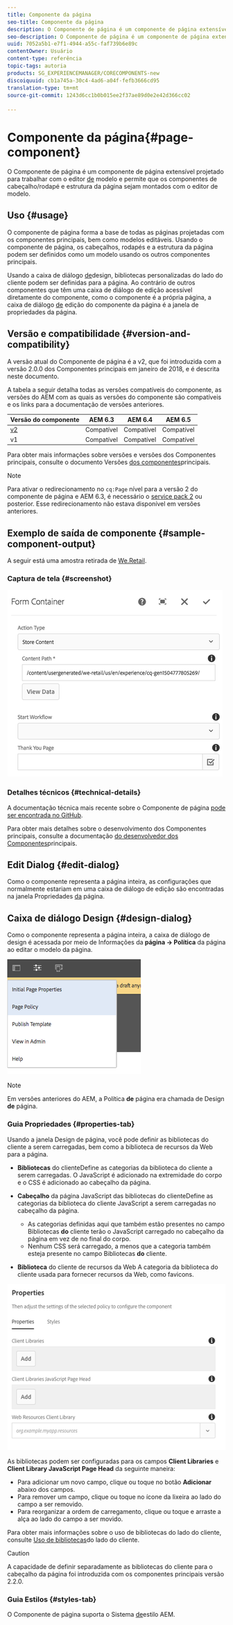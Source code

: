 ```yaml
---
title: Componente da página
seo-title: Componente da página
description: O Componente de página é um componente de página extensível projetado para trabalhar com o editor de modelo e permitir que os componentes de cabeçalho/rodapé e estrutura da página sejam montados com o editor de modelo.
seo-description: O Componente de página é um componente de página extensível projetado para trabalhar com o editor de modelo e permitir que os componentes de cabeçalho/rodapé e estrutura da página sejam montados com o editor de modelo.
uuid: 7052a5b1-e7f1-4944-a55c-faf739b6e89c
contentOwner: Usuário
content-type: referência
topic-tags: autoria
products: SG_EXPERIENCEMANAGER/CORECOMPONENTS-new
discoiquuid: cb1a745a-30c4-4ad6-a04f-fefb3666cd95
translation-type: tm+mt
source-git-commit: 1243d6cc1b0b015ee2f37ae89d0e2e42d366cc02

---
```



# Componente da página{#page-component}

O Componente de página é um componente de página extensível projetado para trabalhar com o editor [de](https://helpx.adobe.com/experience-manager/6-5/sites/authoring/using/templates.html) modelo e permite que os componentes de cabeçalho/rodapé e estrutura da página sejam montados com o editor de modelo.

## Uso {#usage}

O componente de página forma a base de todas as páginas projetadas com os componentes principais, bem como modelos editáveis. Usando o componente de página, os cabeçalhos, rodapés e a estrutura da página podem ser definidos como um modelo usando os outros componentes principais.

Usando a caixa de diálogo [de](#design-dialog)design, bibliotecas personalizadas do lado do cliente podem ser definidas para a página. Ao contrário de outros componentes que têm uma caixa de diálogo de edição acessível diretamente do componente, como o componente é a própria página, a caixa de diálogo [de](#edit-dialog) edição do componente da página é a janela de propriedades da página.

## Versão e compatibilidade {#version-and-compatibility}

A versão atual do Componente de página é a v2, que foi introduzida com a versão 2.0.0 dos Componentes principais em janeiro de 2018, e é descrita neste documento.

A tabela a seguir detalha todas as versões compatíveis do componente, as versões do AEM com as quais as versões do componente são compatíveis e os links para a documentação de versões anteriores.

| Versão do componente | AEM 6.3 | AEM 6.4 | AEM 6.5 |
|---|---|---|---|
| [v2](page-v1.md) | Compatível | Compatível | Compatível |
| v1 | Compatível | Compatível | Compatível |

Para obter mais informações sobre versões e versões dos Componentes principais, consulte o documento Versões [dos componentes](versions.md)principais.

>[!NOTE]
>
>Para ativar o redirecionamento no `cq:Page` nível para a versão 2 do componente de página e AEM 6.3, é necessário o [service pack 2](https://helpx.adobe.com/experience-manager/6-3/release-notes/sp2-release-notes.html) ou posterior. Esse redirecionamento não estava disponível em versões anteriores.

## Exemplo de saída de componente {#sample-component-output}

A seguir está uma amostra retirada de [We.Retail](https://helpx.adobe.com/experience-manager/6-5/sites/developing/using/we-retail.html).

### Captura de tela {#screenshot}

![](assets/chlimage_1.png)

### Detalhes técnicos {#technical-details}

A documentação técnica mais recente sobre o Componente de página [pode ser encontrada no GitHub](https://github.com/adobe/aem-core-wcm-components/blob/master/content/src/content/jcr_root/apps/core/wcm/components/page/v2/page).

Para obter mais detalhes sobre o desenvolvimento dos Componentes principais, consulte a documentação [do desenvolvedor dos Componentes](developing.md)principais.

## Edit Dialog {#edit-dialog}

Como o componente representa a página inteira, as configurações que normalmente estariam em uma caixa de diálogo de edição são encontradas na janela Propriedades [da](https://helpx.adobe.com/experience-manager/6-5/sites/authoring/using/editing-page-properties.html) página.

## Caixa de diálogo Design {#design-dialog}

Como o componente representa a página inteira, a caixa de diálogo de design é acessada por meio de Informações da **página -&gt; Política** da página ao editar o modelo da página.

![](assets/screen_shot_2018-04-03at113410.png)

>[!NOTE]
>
>Em versões anteriores do AEM, a Política **de** página era chamada de Design **de** página.

### Guia Propriedades {#properties-tab}

Usando a janela Design de página, você pode definir as bibliotecas do cliente a serem carregadas, bem como a biblioteca de recursos da Web para a página.

* **Bibliotecas** do clienteDefine as categorias da biblioteca do cliente a serem carregadas. O JavaScript é adicionado na extremidade do corpo e o CSS é adicionado ao cabeçalho da página.
* **Cabeçalho** da página JavaScript das bibliotecas do clienteDefine as categorias da biblioteca do cliente JavaScript a serem carregadas no cabeçalho da página.
   * As categorias definidas aqui que também estão presentes no campo Bibliotecas **do** cliente terão o JavaScript carregado no cabeçalho da página em vez de no final do corpo.
   * Nenhum CSS será carregado, a menos que a categoria também esteja presente no campo Bibliotecas **do** cliente.

* **Biblioteca** do cliente de recursos da Web A categoria da biblioteca do cliente usada para fornecer recursos da Web, como favicons.

![](assets/screenshot_2018-10-19at104949.png)

As bibliotecas podem ser configuradas para os campos **Client Libraries** e **Client Library JavaScript Page Head** da seguinte maneira:

* Para adicionar um novo campo, clique ou toque no botão **Adicionar** abaixo dos campos.
* Para remover um campo, clique ou toque no ícone da lixeira ao lado do campo a ser removido.
* Para reorganizar a ordem de carregamento, clique ou toque e arraste a alça ao lado do campo a ser movido.

Para obter mais informações sobre o uso de bibliotecas do lado do cliente, consulte [Uso de bibliotecas](https://helpx.adobe.com/experience-manager/6-5/sites/developing/using/clientlibs.html)do lado do cliente.

>[!CAUTION]
>
>A capacidade de definir separadamente as bibliotecas do cliente para o cabeçalho da página foi introduzida com os componentes principais versão 2.2.0.

### Guia Estilos {#styles-tab}

O Componente de página suporta o Sistema [de](authoring.md#component-styling)estilo AEM.